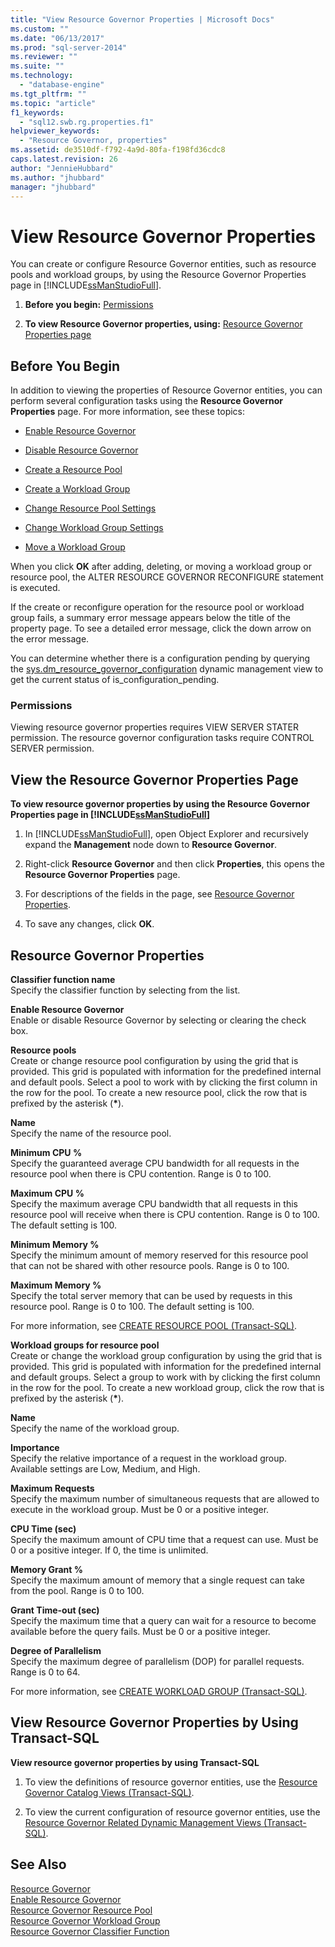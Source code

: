 ```yaml
---
title: "View Resource Governor Properties | Microsoft Docs"
ms.custom: ""
ms.date: "06/13/2017"
ms.prod: "sql-server-2014"
ms.reviewer: ""
ms.suite: ""
ms.technology: 
  - "database-engine"
ms.tgt_pltfrm: ""
ms.topic: "article"
f1_keywords: 
  - "sql12.swb.rg.properties.f1"
helpviewer_keywords: 
  - "Resource Governor, properties"
ms.assetid: de3510df-f792-4a9d-80fa-f198fd36cdc8
caps.latest.revision: 26
author: "JennieHubbard"
ms.author: "jhubbard"
manager: "jhubbard"
---
```

# View Resource Governor Properties
  You can create or configure Resource Governor entities, such as resource pools and workload groups, by using the Resource Governor Properties page in [!INCLUDE[ssManStudioFull](../../includes/ssmanstudiofull-md.md)].  
  
1.  **Before you begin:**  [Permissions](#Permissions)  
  
2.  **To view Resource Governor properties, using:**  [Resource Governor Properties page](#ViewRGProp)  
  
##  <a name="BeforeYouBegin"></a> Before You Begin  
 In addition to viewing the properties of Resource Governor entities, you can perform several configuration tasks using the **Resource Governor Properties** page. For more information, see these topics:  
  
-   [Enable Resource Governor](enable-resource-governor.md)  
  
-   [Disable Resource Governor](disable-resource-governor.md)  
  
-   [Create a Resource Pool](create-a-resource-pool.md)  
  
-   [Create a Workload Group](create-a-workload-group.md)  
  
-   [Change Resource Pool Settings](change-resource-pool-settings.md)  
  
-   [Change Workload Group Settings](change-workload-group-settings.md)  
  
-   [Move a Workload Group](move-a-workload-group.md)  
  
 When you click **OK** after adding, deleting, or moving a workload group or resource pool, the ALTER RESOURCE GOVERNOR RECONFIGURE statement is executed.  
  
 If the create or reconfigure operation for the resource pool or workload group fails, a summary error message appears below the title of the property page. To see a detailed error message, click the down arrow on the error message.  
  
 You can determine whether there is a configuration pending by querying the [sys.dm_resource_governor_configuration](~/relational-databases/system-dynamic-management-views/sys-dm-resource-governor-configuration-transact-sql.md) dynamic management view to get the current status of is_configuration_pending.  
  
###  <a name="Permissions"></a> Permissions  
 Viewing resource governor properties requires VIEW SERVER STATER permission. The resource governor configuration tasks require CONTROL SERVER permission.  
  
##  <a name="ViewRGProp"></a> View the Resource Governor Properties Page  
 **To view resource governor properties by using the Resource Governor Properties page in [!INCLUDE[ssManStudioFull](../../includes/ssmanstudiofull-md.md)]**  
  
1.  In [!INCLUDE[ssManStudioFull](../../includes/ssmanstudiofull-md.md)], open Object Explorer and recursively expand the **Management** node down to **Resource Governor**.  
  
2.  Right-click **Resource Governor** and then click **Properties**, this opens the **Resource Governor Properties** page.  
  
3.  For descriptions of the fields in the page, see [Resource Governor Properties](#RGProp).  
  
4.  To save any changes, click **OK**.  
  
##  <a name="RGProp"></a> Resource Governor Properties  
 **Classifier function name**  
 Specify the classifier function by selecting from the list.  
  
 **Enable Resource Governor**  
 Enable or disable Resource Governor by selecting or clearing the check box.  
  
 **Resource pools**  
 Create or change resource pool configuration by using the grid that is provided. This grid is populated with information for the predefined internal and default pools. Select a pool to work with by clicking the first column in the row for the pool. To create a new resource pool, click the row that is prefixed by the asterisk (**\***).  
  
 **Name**  
 Specify the name of the resource pool.  
  
 **Minimum CPU %**  
 Specify the guaranteed average CPU bandwidth for all requests in the resource pool when there is CPU contention. Range is 0 to 100.  
  
 **Maximum CPU %**  
 Specify the maximum average CPU bandwidth that all requests in this resource pool will receive when there is CPU contention. Range is 0 to 100. The default setting is 100.  
  
 **Minimum Memory %**  
 Specify the minimum amount of memory reserved for this resource pool that can not be shared with other resource pools. Range is 0 to 100.  
  
 **Maximum Memory %**  
 Specify the total server memory that can be used by requests in this resource pool. Range is 0 to 100. The default setting is 100.  
  
 For more information, see [CREATE RESOURCE POOL &#40;Transact-SQL&#41;](~/t-sql/statements/create-resource-pool-transact-sql.md).  
  
 **Workload groups for resource pool**  
 Create or change the workload group configuration by using the grid that is provided. This grid is populated with information for the predefined internal and default groups. Select a group to work with by clicking the first column in the row for the pool. To create a new workload group, click the row that is prefixed by the asterisk (**\***).  
  
 **Name**  
 Specify the name of the workload group.  
  
 **Importance**  
 Specify the relative importance of a request in the workload group. Available settings are Low, Medium, and High.  
  
 **Maximum Requests**  
 Specify the maximum number of simultaneous requests that are allowed to execute in the workload group. Must be 0 or a positive integer.  
  
 **CPU Time (sec)**  
 Specify the maximum amount of CPU time that a request can use. Must be 0 or a positive integer. If 0, the time is unlimited.  
  
 **Memory Grant %**  
 Specify the maximum amount of memory that a single request can take from the pool. Range is 0 to 100.  
  
 **Grant Time-out (sec)**  
 Specify the maximum time that a query can wait for a resource to become available before the query fails. Must be 0 or a positive integer.  
  
 **Degree of Parallelism**  
 Specify the maximum degree of parallelism (DOP) for parallel requests. Range is 0 to 64.  
  
 For more information, see [CREATE WORKLOAD GROUP &#40;Transact-SQL&#41;](~/t-sql/statements/create-workload-group-transact-sql.md).  
  
## View Resource Governor Properties by Using Transact-SQL  
 **View resource governor properties by using Transact-SQL**  
  
1.  To view the definitions of resource governor entities, use the [Resource Governor Catalog Views &#40;Transact-SQL&#41;](~/relational-databases/system-catalog-views/resource-governor-catalog-views-transact-sql.md).  
  
2.  To view the current configuration of resource governor entities, use the [Resource Governor Related Dynamic Management Views &#40;Transact-SQL&#41;](~/relational-databases/system-dynamic-management-views/resource-governor-related-dynamic-management-views-transact-sql.md).  
  
## See Also  
 [Resource Governor](resource-governor.md)   
 [Enable Resource Governor](enable-resource-governor.md)   
 [Resource Governor Resource Pool](resource-governor-resource-pool.md)   
 [Resource Governor Workload Group](resource-governor-workload-group.md)   
 [Resource Governor Classifier Function](resource-governor-classifier-function.md)  
  
  